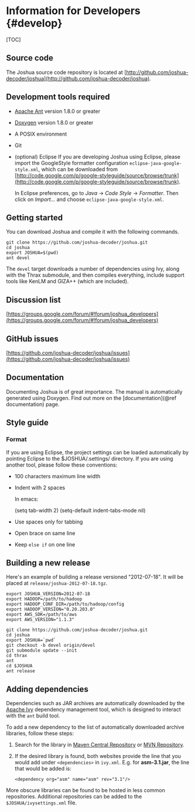 Information for Developers				{#develop}
==========================

[TOC]

## Source code

The Joshua source code repository is located at 
[http://github.com/joshua-decoder/joshua](http://github.com/joshua-decoder/joshua).

## Development tools required

* [Apache Ant](http://ant.apache.org/) version 1.8.0 or greater
* [Doxygen](http://www.doxygen.org) version 1.8.0 or greater
* A POSIX environment
* Git
* (optional) Eclipse
  If you are developing Joshua using Eclipse, please import the GoogleStyle 
  formatter configuration `eclipse-java-google-style.xml`, which can be 
  downloaded from 
  [http://code.google.com/p/google-styleguide/source/browse/trunk](http://code.google.com/p/google-styleguide/source/browse/trunk).

  In Eclipse preferences, go to *Java* -> *Code Style* -> *Formatter*. Then click 
  on *Import...* and choose `eclipse-java-google-style.xml`.

## Getting started

You can download Joshua and compile it with the following commands. 

    git clone https://github.com/joshua-decoder/joshua.git
    cd joshua
    export JOSHUA=$(pwd)
    ant devel
    
The `devel` target downloads a number of dependencies using Ivy, along with the Thrax submodule, and
then compiles everything, include support tools like KenLM and GIZA++ (which are included).

## Discussion list

[https://groups.google.com/forum/#!forum/joshua_developers](https://groups.google.com/forum/#!forum/joshua_developers)

## GitHub issues

[https://github.com/joshua-decoder/joshua/issues](https://github.com/joshua-decoder/joshua/issues)

## Documentation

Documenting Joshua is of great importance. The manual is automatically
generated using Doxygen. Find out more on the [documentation](@ref documentation)
page.

## Style guide

<!-- ### Naming conventions -->

<!-- TBD -->

### Format

If you are using Eclipse, the project settings can be loaded automatically by pointing
Eclipse to the $JOSHUA/.settings/ directory. If you are using another tool, please follow
these conventions:

* 100 characters maximum line width
* Indent with 2 spaces

  In emacs: 

    (setq tab-width 2)
    (setq-default indent-tabs-mode nil)

* Use spaces only for tabbing
* Open brace on same line
* Keep `else if` on one line

## Building a new release

Here's an example of building a release versioned "2012-07-18".  It will be placed at
`release/joshua-2012-07-18.tgz`.

    export JOSHUA_VERSION=2012-07-18
    export HADOOP=/path/to/hadoop
    export HADOOP_CONF_DIR=/path/to/hadoop/config
    export HADOOP_VERSION="0.20.203.0"
    export AWS_SDK=/path/to/aws
    export AWS_VERSION="1.1.3"

    git clone https://github.com/joshua-decoder/joshua.git
    cd joshua
    export JOSHUA=`pwd`
    git checkout -b devel origin/devel
    git submodule update --init
    cd thrax
    ant
    cd $JOSHUA
    ant release

## Adding dependencies

Dependencies such as JAR archives are automatically downloaded by the
[Apache Ivy](http://ant.apache.org/ivy/) dependency management tool,
which is designed to interact with the `ant` build tool.

To add a new dependency to the list of automatically downloaded archive
libraries, follow these steps:

1.  Search for the library in 
    [Maven Central Repository](http://search.maven.org/) or 
    [MVN Repository](http://mvnrepository.com/). 
2.  If the desired library is found, both websites provide the line that
    you would add under `<dependencies>` in `ivy.xml`. E.g. for
    **asm-3.1.jar**, the line that would be added is:

        <dependency org="asm" name="asm" rev="3.1"/>

More obscure libraries can be found to be hosted in less common
repositories. Additional repositories can be added to the
`$JOSHUA/ivysettings.xml` file.
